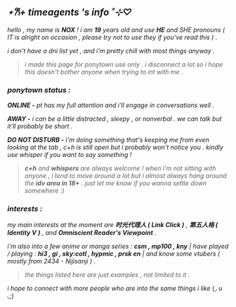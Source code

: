 ## ***⋆𐙚+ timeagents 's info ˚⊹♡***

*hello , my name is **NOX** ! i am **19** years old and use **HE** and SHE pronouns ( IT is alright on occasion , please try not to use they if you've read this ) .* 

*i don't have a dni list yet , and i'm pretty chill with most things anyway .*
> *i made this page for ponytown use only . i disconnect a lot so i hope this doesn't bother anyone when trying to int with me .*

### ***ponytown status :***

***ONLINE -** pt has my full attention and i'll engage in conversations well .*

***AWAY -** i can be a little distracted , sleepy , or nonverbal . we can talk but it'll probably be short .*

***DO NOT DISTURB -** i'm doing something that's keeping me from even looking at the tab , c+h is still open but i probably won't notice you . kindly use whisper if you want to say something !*

> ***c+h** and **whispers** are always welcome ! when i'm not sitting with anyone , i tend to move around a lot but i almost always hang around the **idv area in 18+** . just let me know if you wanna settle down somewhere :)*
### ***interests :***
*my main interests at the moment are **时光代理人 ( Link Click )** , **第五人格 ( Identity V )** , and **Omniscient Reader's Viewpoint** .*

*i'm also into a few anime or manga series : **csm , mp100 , kny** | have played / playing : **hi3 , gi , sky:cotl , hypmic , prsk en** | and know some vtubers ( mostly from 2434 - Nijisanji ) .*
> *the things listed here are just examples , not limited to it .*

*i hope to connect with more people who are into the same things i like* (◞ u ◟;)

<!---
timeagents/timeagents is a ✨ special ✨ repository because its `README.md` (this file) appears on your GitHub profile.
You can click the Preview link to take a look at your changes.
--->
